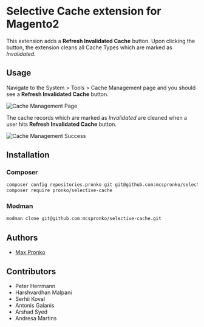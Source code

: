 # Selective Cache extension for Magento2

This extension adds a **Refresh Invalidated Cache** button. Upon clicking the button, the extension cleans all Cache Types which are marked as *Invalidated*.

## Usage

Navigate to the System > Tools > Cache Management page and you should see a **Refresh Invalidated Cache** button.

![Cache Management Page](https://raw.githubusercontent.com/mcspronko/selective-cache/master/docs/cache-management-button.png)

The cache records which are marked as *Invalidated* are cleaned when a user hits **Refresh Invalidated Cache** button.

![Cache Management Success](https://raw.githubusercontent.com/mcspronko/selective-cache/master/docs/cache-management-success.png)

## Installation

### Composer

```bash
composer config repositories.pronko git git@github.com:mcspronko/selective-cache.git
composer require pronko/selective-cache
```

### Modman

```bash
modman clone git@github.com:mcspronko/selective-cache.git
```

## Authors

* [Max Pronko](https://www.maxpronko.com)

## Contributors

* Peter Herrmann
* Harshvardhan Malpani
* Serhii Koval
* Antonis Galanis
* Arshad Syed
* Andresa Martins
